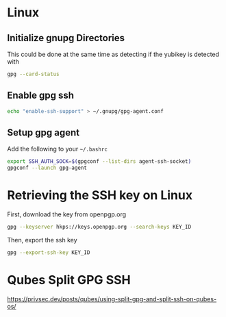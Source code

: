 # Linux

## Initialize gnupg Directories
This could be done at the same time as detecting if the yubikey is detected with
```sh
gpg --card-status
```

## Enable gpg ssh
```sh
echo "enable-ssh-support" > ~/.gnupg/gpg-agent.conf
```

## Setup gpg agent
Add the following to your `~/.bashrc`
```sh
export SSH_AUTH_SOCK=$(gpgconf --list-dirs agent-ssh-socket)
gpgconf --launch gpg-agent
```

# Retrieving the SSH key on Linux

First, download the key from openpgp.org
```sh
gpg --keyserver hkps://keys.openpgp.org --search-keys KEY_ID
```

Then, export the ssh key

```sh
gpg --export-ssh-key KEY_ID
```

# Qubes Split GPG SSH
https://privsec.dev/posts/qubes/using-split-gpg-and-split-ssh-on-qubes-os/
